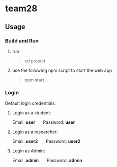 # team28

## Usage

### Build and Run
1. run
    > cd project
2. use the following npm script to start the web app
    > npm start

### Login
Default login credentials:

1. Login as a student:

    Email: **user** &ensp; &ensp; Password: **user**

2. Login as a researcher:

    Email: **user2** &ensp; &ensp; Password: **user2**

3. Login as Admin:

    Email: **admin** &ensp; &ensp; Password: **admin**
